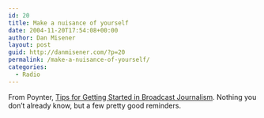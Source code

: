 ```yaml
---
id: 20
title: Make a nuisance of yourself
date: 2004-11-20T17:54:08+00:00
author: Dan Misener
layout: post
guid: http://danmisener.com/?p=20
permalink: /make-a-nuisance-of-yourself/
categories:
  - Radio
---
```

From Poynter, [Tips for Getting Started in Broadcast Journalism](http://poynter.org/content/content_view.asp?id=74096&sid=8). Nothing you don&#8217;t already know, but a few pretty good reminders.